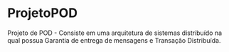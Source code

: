 # ProjetoPOD
Projeto de POD - Consiste em uma arquitetura de sistemas distribuído na qual possua Garantia de entrega de mensagens e Transação Distribuída.
